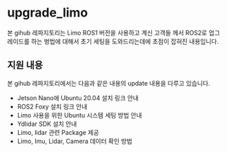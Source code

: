 # upgrade_limo
본 gihub 레파지토리는 Limo ROS1 버전을 사용하고 계신 고객들 께서 ROS2로 업그레이드를 하는 벙법에 대해서 초기 세팅을 도와드리는데에 초점이 잡혀진 내용입니다.

## 지원 내용
본 gihub 레파지토리에서는 다음과 같은 내용의 update 내용을 다루고 있습니다.
* Jetson Nano에 Ubuntu 20.04 설치 링크 안내
* ROS2 Foxy 설치 링크 안내
* Limo 사용을 위한 Ubuntu 시스템 세팅 방법 안내
* Ydlidar SDK 설치 안내
* Limo, lidar 관련 Package 제공
* Limo, Imu, Lidar, Camera 데이터 확인 방법

